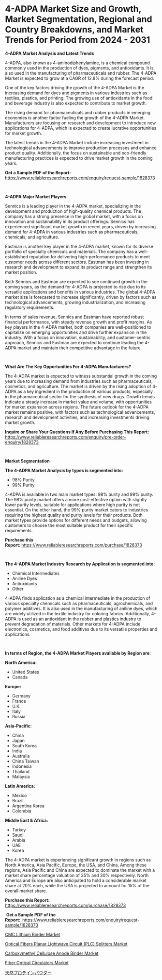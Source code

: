 <p><h1>4-ADPA Market Size and Growth, Market Segmentation, Regional and Country Breakdowns, and Market Trends for Period from 2024 -  2031</h1></p><p><strong>4-ADPA Market Analysis and Latest Trends</strong></p>
<p><p>4-ADPA, also known as 4-aminodiphenylamine, is a chemical compound commonly used in the production of dyes, pigments, and antioxidants. It is also used in the manufacturing of pharmaceuticals and rubber. The 4-ADPA Market is expected to grow at a CAGR of 12.8% during the forecast period. </p><p>One of the key factors driving the growth of the 4-ADPA Market is the increasing demand for dyes and pigments in various industries such as textiles, plastics, and printing. The growing use of antioxidants in the food and beverage industry is also expected to contribute to market growth.</p><p>The rising demand for pharmaceuticals and rubber products in emerging economies is another factor fueling the growth of the 4-ADPA Market. Manufacturers are focusing on research and development to introduce new applications for 4-ADPA, which is expected to create lucrative opportunities for market growth.</p><p>The latest trends in the 4-ADPA Market include increasing investment in technological advancements to improve production processes and enhance product quality. Additionally, the focus on sustainable and eco-friendly manufacturing practices is expected to drive market growth in the coming years.</p></p>
<p><strong>Get a Sample PDF of the Report:&nbsp;</strong> <a href="https://www.reliableresearchreports.com/enquiry/request-sample/1828373">https://www.reliableresearchreports.com/enquiry/request-sample/1828373</a></p>
<p>&nbsp;</p>
<p><strong>4-ADPA Major Market Players</strong></p>
<p><p>Sennics is a leading player in the 4-ADPA market, specializing in the development and production of high-quality chemical products. The company has a strong presence in the global market, with a focus on innovation and sustainability in its product offerings. Sennics has experienced significant market growth in recent years, driven by increasing demand for 4-ADPA in various industries such as pharmaceuticals, chemicals, and agriculture.</p><p>Eastman is another key player in the 4-ADPA market, known for its diverse portfolio of specialty chemicals and materials. The company has a well-established reputation for delivering high-performance products to meet customer needs across different sectors. Eastman has been investing in research and development to expand its product range and strengthen its market position.</p><p>Both Sennics and Eastman are expected to see continued growth in the coming years, as the demand for 4-ADPA is projected to rise due to its versatile applications and benefits in various industries. The global 4-ADPA market size is forecasted to increase significantly, driven by factors such as technological advancements, growing industrialization, and increasing regulatory requirements.</p><p>In terms of sales revenue, Sennics and Eastman have reported robust financial performance, with steady revenue growth and profit margins. As key players in the 4-ADPA market, both companies are well-positioned to capitalize on emerging opportunities and drive further expansion in the industry. With a focus on innovation, sustainability, and customer-centric approach, Sennics and Eastman are expected to continue leading the 4-ADPA market and maintain their competitive advantage in the future.</p></p>
<p>&nbsp;</p>
<p><strong>What Are The Key Opportunities For 4-ADPA Manufacturers?</strong></p>
<p><p>The 4-ADPA market is expected to witness substantial growth in the coming years due to increasing demand from industries such as pharmaceuticals, cosmetics, and agriculture. The market is driven by the rising adoption of 4-ADPA as a key ingredient in the production of various products, especially in the pharmaceutical sector for the synthesis of new drugs. Growth trends indicate a steady increase in market value and volume, with opportunities for market expansion across regions. The future outlook for the 4-ADPA market remains positive, with factors such as technological advancements, research and development activities, and increasing investments driving market growth.</p></p>
<p><strong>Inquire or Share Your Questions If Any Before Purchasing This Report:</strong> <a href="https://www.reliableresearchreports.com/enquiry/pre-order-enquiry/1828373">https://www.reliableresearchreports.com/enquiry/pre-order-enquiry/1828373</a></p>
<p>&nbsp;</p>
<p><strong>Market Segmentation</strong></p>
<p><strong>The 4-ADPA Market Analysis by types is segmented into:</strong></p>
<p><ul><li>98% Purity</li><li>99% Purity</li></ul></p>
<p><p>4-ADPA is available in two main market types: 98% purity and 99% purity. The 98% purity market offers a more cost-effective option with slightly lower purity levels, suitable for applications where high purity is not essential. On the other hand, the 99% purity market caters to industries requiring the highest quality and purity levels for their products. Both market types provide options for different needs and budgets, allowing customers to choose the most suitable product for their specific requirements.</p></p>
<p><strong>Purchase this Report:&nbsp;</strong><a href="https://www.reliableresearchreports.com/purchase/1828373">https://www.reliableresearchreports.com/purchase/1828373</a></p>
<p>&nbsp;</p>
<p><strong>The 4-ADPA Market Industry Research by Application is segmented into:</strong></p>
<p><ul><li>Chemical Intermediates</li><li>Aniline Dyes</li><li>Antioxidants</li><li>Other</li></ul></p>
<p><p>4-ADPA finds application as a chemical intermediate in the production of various specialty chemicals such as pharmaceuticals, agrochemicals, and polymer additives. It is also used in the manufacturing of aniline dyes, which are widely utilized in the textile industry for coloring fabrics. Additionally, 4-ADPA is used as an antioxidant in the rubber and plastics industry to prevent degradation of materials. Other markets for 4-ADPA include electronics, cosmetics, and food additives due to its versatile properties and applications.</p></p>
<p>&nbsp;</p>
<p><strong>In terms of Region, the 4-ADPA Market Players available by Region are:</strong></p>
<p>
    <p> <strong> North America: </strong>
        <ul>
            <li>United States</li>
            <li>Canada</li>
        </ul>
        </p> 
    <p> <strong> Europe: </strong>
        <ul>
            <li>Germany</li>
            <li>France</li>
            <li>U.K.</li>
            <li>Italy</li>
            <li>Russia</li>
        </ul>
        </p> 
    <p> <strong> Asia-Pacific: </strong>
        <ul>
            <li>China</li>
            <li>Japan</li>
            <li>South Korea</li>
            <li>India</li>
            <li>Australia</li>
            <li>China Taiwan</li>
            <li>Indonesia</li>
            <li>Thailand</li>
            <li>Malaysia</li>
        </ul>
        </p> 
    <p> <strong> Latin America: </strong>
        <ul>
            <li>Mexico</li>
            <li>Brazil</li>
            <li>Argentina Korea</li>
            <li>Colombia</li>
        </ul>
        </p> 
    <p> <strong> Middle East & Africa: </strong>
        <ul>
            <li>Turkey</li>
            <li>Saudi</li>
            <li>Arabia</li>
            <li>UAE</li>
            <li>Korea</li>
        </ul>
    </p>
    </p>
<p><p>The 4-ADPA market is experiencing significant growth in regions such as North America, Asia Pacific, Europe, the USA, and China. Among these regions, Asia Pacific and China are expected to dominate the market with a market share percentage valuation of 35% and 30% respectively. North America and Europe are also anticipated to hold a considerable market share at 20% each, while the USA is projected to account for 15% of the overall market share.</p></p>
<p><strong>Purchase this Report: </strong><a href="https://www.reliableresearchreports.com/purchase/1828373">https://www.reliableresearchreports.com/purchase/1828373</a></p>
<p>&nbsp;<strong>Get a Sample PDF of the Report:&nbsp;&nbsp;</strong><a href="https://www.reliableresearchreports.com/enquiry/request-sample/1828373">https://www.reliableresearchreports.com/enquiry/request-sample/1828373</a></p>
<p><strong></strong></p>
<p><p><a href="https://github.com/jaidynmorantestelletmjzya/Market-Research-Report-List-1/blob/main/cmc-lithium-binder-market.md">CMC Lithium Binder Market</a></p><p><a href="https://issuu.com/reportprime-2/docs/optical-fibers-planar-lightwave-circuit-plc-splitt">Optical Fibers Planar Lightwave Circuit (PLC) Splitters Market</a></p><p><a href="https://github.com/juniordelafrance/Market-Research-Report-List-2/blob/main/carboxymethyl-cellulose-anode-binder-market.md">Carboxymethyl Cellulose Anode Binder Market</a></p><p><a href="https://issuu.com/reportprime-2/docs/fiber-optical-circulators-market-size-2030.pptx">Fiber Optical Circulators Market</a></p><p><a href="https://github.com/nxboeu02965442/Market-Research-Report-List-1/blob/main/47148221317.md">天然プロテインパウダー</a></p></p>